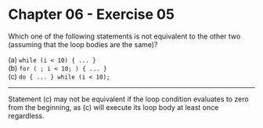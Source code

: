 # Chapter 06 - Exercise 05

Which one of the following statements is not equivalent to the other two (assuming that the loop bodies are the same)?  

(a) `while (i < 10) { ... }`  
(b) `for ( ; i < 10; ) { ... }`  
(c) `do { ... } while (i < 10);`  

---

Statement (c) may not be equivalent if the loop condition evaluates to zero from the beginning, as (c) will execute its loop body at least once regardless.
